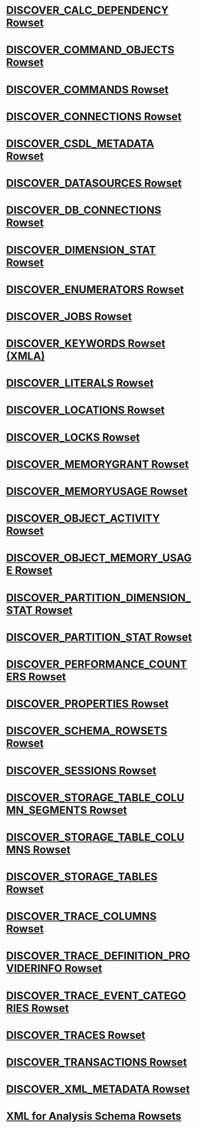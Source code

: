 # [DISCOVER_CALC_DEPENDENCY Rowset](discover-calc-dependency-rowset.md)
# [DISCOVER_COMMAND_OBJECTS Rowset](discover-command-objects-rowset.md)
# [DISCOVER_COMMANDS Rowset](discover-commands-rowset.md)
# [DISCOVER_CONNECTIONS Rowset](discover-connections-rowset.md)
# [DISCOVER_CSDL_METADATA Rowset](discover-csdl-metadata-rowset.md)
# [DISCOVER_DATASOURCES Rowset](discover-datasources-rowset.md)
# [DISCOVER_DB_CONNECTIONS Rowset](discover-db-connections-rowset.md)
# [DISCOVER_DIMENSION_STAT Rowset](discover-dimension-stat-rowset.md)
# [DISCOVER_ENUMERATORS Rowset](discover-enumerators-rowset.md)
# [DISCOVER_JOBS Rowset](discover-jobs-rowset.md)
# [DISCOVER_KEYWORDS Rowset (XMLA)](discover-keywords-rowset-xmla.md)
# [DISCOVER_LITERALS Rowset](discover-literals-rowset.md)
# [DISCOVER_LOCATIONS Rowset](discover-locations-rowset.md)
# [DISCOVER_LOCKS Rowset](discover-locks-rowset.md)
# [DISCOVER_MEMORYGRANT Rowset](discover-memorygrant-rowset.md)
# [DISCOVER_MEMORYUSAGE Rowset](discover-memoryusage-rowset.md)
# [DISCOVER_OBJECT_ACTIVITY Rowset](discover-object-activity-rowset.md)
# [DISCOVER_OBJECT_MEMORY_USAGE Rowset](discover-object-memory-usage-rowset.md)
# [DISCOVER_PARTITION_DIMENSION_STAT Rowset](discover-partition-dimension-stat-rowset.md)
# [DISCOVER_PARTITION_STAT Rowset](discover-partition-stat-rowset.md)
# [DISCOVER_PERFORMANCE_COUNTERS Rowset](discover-performance-counters-rowset.md)
# [DISCOVER_PROPERTIES Rowset](discover-properties-rowset.md)
# [DISCOVER_SCHEMA_ROWSETS Rowset](discover-schema-rowsets-rowset.md)
# [DISCOVER_SESSIONS Rowset](discover-sessions-rowset.md)
# [DISCOVER_STORAGE_TABLE_COLUMN_SEGMENTS Rowset](discover-storage-table-column-segments-rowset.md)
# [DISCOVER_STORAGE_TABLE_COLUMNS Rowset](discover-storage-table-columns-rowset.md)
# [DISCOVER_STORAGE_TABLES Rowset](discover-storage-tables-rowset.md)
# [DISCOVER_TRACE_COLUMNS Rowset](discover-trace-columns-rowset.md)
# [DISCOVER_TRACE_DEFINITION_PROVIDERINFO Rowset](discover-trace-definition-providerinfo-rowset.md)
# [DISCOVER_TRACE_EVENT_CATEGORIES Rowset](discover-trace-event-categories-rowset.md)
# [DISCOVER_TRACES Rowset](discover-traces-rowset.md)
# [DISCOVER_TRANSACTIONS Rowset](discover-transactions-rowset.md)
# [DISCOVER_XML_METADATA Rowset](discover-xml-metadata-rowset.md)
# [XML for Analysis Schema Rowsets](xml-for-analysis-schema-rowsets.md)
